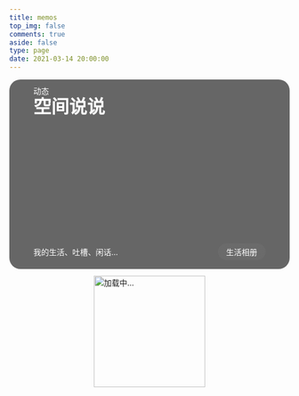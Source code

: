 ```yaml
---
title: memos
top_img: false
comments: true
aside: false
type: page
date: 2021-03-14 20:00:00
---
```

<div class="page-top-card" style="background-image: url(https://memos.wyblog1.tk/o/r/5/zongbg.webp);">    
    <div class="content-item-tips">动态</div>
    <span class="content-item-title">空间说说</span>
    <div class="content-bottom">
        <div class="tips">我的生活、吐槽、闲话...</div>
        <a class="banner-button" onclick="pjax.loadUrl('/photos/')" data-pjax-state="">
            <i class="fa-solid fa-image"></i><span>生活相册</span>
        </a>
    </div>
</div>

<style>
@media screen and (max-width: 900px)
a.banner-button {
    width: 50px;
    height: 35px;
    display: flex;
    align-items: center;
    justify-content: center;
}
a.banner-button {
    cursor: pointer;
    color: #fff!important;
    backdrop-filter: saturate(180%) blur(20px);
    background: rgb(120 120 120 / 30%);
    padding: 5px 15px;
    border-radius: 100px;
    text-decoration: none!important;
}
a:hover {
    color: #4976f5;
}
@media screen and (max-width: 900px)
.page-top-card {
    padding: 10px 1rem;
    height: 12rem;
}
div#page {
    background: #39c5bb;
}
.page-title{
    display: none;
}
[data-theme=dark] #twikoo .tk-content,
#twikoo .tk-content {
    padding: 0;
    background: transparent;
}

.talk_item,
.tk-expand,
.tk-comments-container>.tk-comment,
.tk-submit:nth-child(1){
    background: var(--card-bg);
    border: var(--leonus-border);
    transition: all .3s ease-in-out;
    border-radius: 12px;
}
.talk_item:hover,
.tk-comments-container>.tk-comment:hover,
.tk-submit:nth-child(1):hover {
    border-color: var(--leonus-purple);
}

.tk-submit {
    padding: 20px 10px 0;
}

.tk-comments-container>.tk-comment {
    padding: 15px;
}

.page-top-card {
    background-color: #666;
    margin-bottom:  12px
}
/* 页面初始化结束 */

#talk .loading {
    display: flex;
    align-items: center;
    justify-content: center;
    flex-direction: column;
}

#talk .loading img {
    width: 200px;
}

.talk_item {
    display: inline-block;
    width: 32%;
    margin-right: 1%;
    padding: 15px 1rem 12px;
    margin-bottom: 15px;
}

.avatar {
    margin: 0 !important;
    width: 50px;
    height: 50px;
    border-radius: 10px;
}

.talk_meta {
    display: flex;
    align-items: center;
    width: 100%;
    line-height: 1.5;
}

.talk_meta .info {
    display: flex;
    flex-direction: column;
    margin-left: 10px;
}

span.talk_nick {
    color: #6dbdc3;
    font-size: 1.2rem;
}

span.talk_date {
    font-size: 14px;
    opacity: .6;
}

.talk_content {
    line-height: 1.5;
    margin-top: 10px;
}

.zone_imgbox {
    display: flex;
    flex-wrap: wrap;
    --w: 177px;
    gap: 10px;
    margin-top: 5px;
}

.zone_imgbox a {
    display: block;
    width: var(--w);
    max-height: var(--w);
    position: relative;
}

.zone_imgbox img {
    border-radius: 5px !important;
    width: 100%;
    height: 100%;
    margin: 0 !important;
    object-fit: cover;
}

/* 提醒 */

.limit {
    transition: all .3s ease-in-out;
    color: rgba(76, 73, 72, 0.6);
}

[data-theme=dark] .limit {
    color: rgba(255, 255, 255, 0.5);
}

.limit {
    display: none;
    text-align: center;
    margin-top: 20px;
    color: var(--font-color);
}

@media screen and (max-width: 1250px) {
    .zone_imgbox {
        --w: 120px;
    }
}


@media screen and (max-width: 1100px) {
    .talk_item {
        width: 100%;
        margin-right: 1.4%;
    }

    .zone_imgbox {
        --w: 150px;
        gap: 6px;
    }
}

@media screen and (max-width: 768px) {
    .talk_item {
        width: 100%;
        margin-right: 0;
    }

    span.talk_date {
        font-size: 14px;
    }
}


@media screen and (max-width: 900px)
.page-top-card {
    padding: 10px 1rem;
    height: 12rem;
}
.page-top-card {
    background-size: cover;
    background-position: center;
    height: 20rem;
    padding: 10px 2.7rem;
    border-radius: 20px;
    color: #fff;
    position: relative;
}
span.content-item-title {
    font-size: 2.3em;
    font-weight: 700;
    line-height: 1.2;
}
.content-bottom {
    display: flex;
    justify-content: space-between;
    align-items: center;
    position: absolute;
    width: calc(100% - 5.4rem);
    bottom: 1rem;
}
</style>


<div id="talk">
<div class='loading'><img src="/img/loading.svg" alt="加载中..."></div>
</div>

<div class="limit">- 只展示最近100条说说 -</div>
<script>
pageTalk();
// 页面说说
function pageTalk() {
    fetch('https://memos.wyblog1.tk/api/memo?creatorId=1&tag=说说&limit=100').then(res => res.json()).then(data => { // 注意修改域名和用户id
        let items = [],
            html = '',
            icon = '<svg viewBox="0 0 512 512"xmlns="http://www.w3.org/2000/svg"class="is-badge icon"><path d="m512 268c0 17.9-4.3 34.5-12.9 49.7s-20.1 27.1-34.6 35.4c.4 2.7.6 6.9.6 12.6 0 27.1-9.1 50.1-27.1 69.1-18.1 19.1-39.9 28.6-65.4 28.6-11.4 0-22.3-2.1-32.6-6.3-8 16.4-19.5 29.6-34.6 39.7-15 10.2-31.5 15.2-49.4 15.2-18.3 0-34.9-4.9-49.7-14.9-14.9-9.9-26.3-23.2-34.3-40-10.3 4.2-21.1 6.3-32.6 6.3-25.5 0-47.4-9.5-65.7-28.6-18.3-19-27.4-42.1-27.4-69.1 0-3 .4-7.2 1.1-12.6-14.5-8.4-26-20.2-34.6-35.4-8.5-15.2-12.8-31.8-12.8-49.7 0-19 4.8-36.5 14.3-52.3s22.3-27.5 38.3-35.1c-4.2-11.4-6.3-22.9-6.3-34.3 0-27 9.1-50.1 27.4-69.1s40.2-28.6 65.7-28.6c11.4 0 22.3 2.1 32.6 6.3 8-16.4 19.5-29.6 34.6-39.7 15-10.1 31.5-15.2 49.4-15.2s34.4 5.1 49.4 15.1c15 10.1 26.6 23.3 34.6 39.7 10.3-4.2 21.1-6.3 32.6-6.3 25.5 0 47.3 9.5 65.4 28.6s27.1 42.1 27.1 69.1c0 12.6-1.9 24-5.7 34.3 16 7.6 28.8 19.3 38.3 35.1 9.5 15.9 14.3 33.4 14.3 52.4zm-266.9 77.1 105.7-158.3c2.7-4.2 3.5-8.8 2.6-13.7-1-4.9-3.5-8.8-7.7-11.4-4.2-2.7-8.8-3.6-13.7-2.9-5 .8-9 3.2-12 7.4l-93.1 140-42.9-42.8c-3.8-3.8-8.2-5.6-13.1-5.4-5 .2-9.3 2-13.1 5.4-3.4 3.4-5.1 7.7-5.1 12.9 0 5.1 1.7 9.4 5.1 12.9l58.9 58.9 2.9 2.3c3.4 2.3 6.9 3.4 10.3 3.4 6.7-.1 11.8-2.9 15.2-8.7z"fill="#1da1f2"></path></svg>';
        data.data.forEach(item => { items.push(Format(item)) });
        if (items.length == 30) document.querySelector('.limit').style.display = 'block';
        items.forEach(item => {
            html += `<div class="talk_item"><div class="talk_meta"><img class="no-lightbox avatar" src="https://q1.qlogo.cn/g?b=qq&nk=990320751&s=5"><div class="info"><span class="talk_nick">Leonus${icon}</span><span class="talk_date">${item.date}</span></div></div><div class="talk_content">${item.content}</div><div class="talk_bottom"><div><span class="talk_tag"></span></div><a href="javascript:;"onclick="goComment('${item.text}')"><span class="icon"><i class="fa-solid fa-message fa-fw"></i></span></a></div></div>` // 注意修改头像链接和名称
        })
        document.getElementById('talk').innerHTML = html
    })
}
// 页面评论
function goComment(e) {
    var n = document.querySelector(".el-textarea__inner")
    n.value = `> ${e}\n\n`;
    n.focus();
    btf.snackbarShow("无需删除空行，直接输入评论即可", !1, 2e3);
}
// 页面内容格式化
function Format(item) {
    let date = getTime(new Date(item.createdTs * 1000).toString()),
        content = item.content,
        tag = item.content.match(/\{(.*?)\}/g),
        imgls = content.match(/!\[.*\]\(.*?\)/g), // 2023-02-06更新
        text = ''
    text = content.replace(/#(.*?)\s/g, '').replace(/\!\[(.*?)\]\((.*?)\)/g, '').replace(/\{(.*?)\}/g, '')
    content = text.replace(/\[(.*?)\]\((.*?)\)/g, `<a href="$2">@$1</a>`);
    if (imgls) {
        content += `<div class="zone_imgbox">`
        imgls.map(item => { return item.replace(/!\[.*\]\((.*?)\)/, '$1') }).forEach(e => content += `<a href="${e}" data-fancybox="gallery" class="fancybox" data-thumb="${e}"><img src="${e}"></a>` // 2023-02-06更新
        )
        content += '</div>'
    }
    return {
        content: content,
        tag: tag ? tag[0].replace(/\{(.*?)\}/,'$1') : '无标签',
        date: date,
        text: text.replace(/\[(.*?)\]\((.*?)\)/g, '[链接]' + `${imgls?'[图片]':''}`)
    }
}
// 页面时间格式化
function getTime(time) {
    let d = new Date(time),
        ls = [d.getFullYear(), d.getMonth() + 1, d.getDate(), d.getHours(), d.getMinutes(), d.getSeconds()];
    for (let i = 0; i < ls.length; i++) {
        ls[i] = ls[i] <= 9 ? '0' + ls[i] : ls[i] + ''
    }
    if (new Date().getFullYear() == ls[0]) return ls[1] + '月' + ls[2] + '日 ' + ls[3] +':'+ ls[4]
    else return ls[0] + '年' + ls[1] + '月' + ls[2] + '日 ' + ls[3] +':'+ ls[4]
}
</script>

